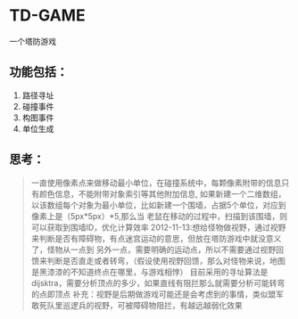 TD-GAME
=======

一个塔防游戏

功能包括：
---------
  1. 路径寻址
  2. 碰撞事件
  3. 构图事件
  4. 单位生成

思考：
---------
> 一直使用像素点来做移动最小单位，在碰撞系统中，每颗像素附带的信息只有颜色信息，不能附带对象索引等其他附加信息,
> 如果新建一个二维数组，以该数组每个对象为最小单位，比如新建一个围墙，占据5个单位，对应到像素上是（5px*5px）*5,那么当
> 老鼠在移动的过程中，扫描到该围墙，则可以获取到围墙ID，优化计算效率
> 2012-11-13:想给怪物做视野，通过视野来判断是否有障碍物，有点迷宫运动的意思，但放在塔防游戏中就没意义了，怪物从一点到
> 另外一点，需要明确的运动点，所以不需要通过视野回馈来判断是否直走或者转弯，（假设使用视野回馈，那么对怪物来说，地图
> 是黑漆漆的不知道终点在哪里，与游戏相悖）
> 目前采用的寻址算法是dijsktra，需要分析顶点的多少，如果直线有阻拦那么就需要分析可能转弯的点即顶点
> 补充：视野是后期做游戏可能还是会考虑到的事情，类似盟军敢死队里巡逻兵的视野，可被障碍物阻拦，有越远越弱化效果
>
>
>
>
>
>
>